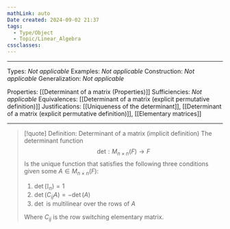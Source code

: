 ```yaml
---
mathLink: auto
Date created: 2024-09-02 21:37
tags:
  - Type/Object
  - Topic/Linear_Algebra
cssclasses:
---
```


---  

Types: _Not applicable_
Examples: _Not applicable_
Construction: _Not applicable_
Generalization: _Not applicable_

Properties: [[Determinant of a matrix (Properties)]]
Sufficiencies: _Not applicable_
Equivalences: [[Determinant of a matrix (explicit permutative definition)]]
Justifications: [[Uniqueness of the determinant]], [[Determinant of a matrix (explicit permutative definition)]], [[Elementary matrices]]

---

> [!quote] Definition: Determinant of a matrix (implicit definition)
> The determinant function $$ \text{det}:M_{n\times n}(F)\to F $$ Is the unique function that satisfies the following three conditions given some $A\in M_{n\times n}(F)$:
> 1. $\det(\mathbb{I}_{n})=1$
> 2. $\det(C_{ij}A)=-\det (A)$
> 3. $\det$ is multilinear over the rows of $A$
> 
>Where $C_{ij}$ is the row switching elementary matrix.

 



